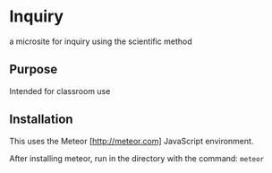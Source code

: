 # Inquiry
a microsite for inquiry using the scientific method

## Purpose
Intended for classroom use

## Installation
This uses the Meteor [http://meteor.com] JavaScript environment.

After installing meteor, run in the directory with the command:
`meteor`
